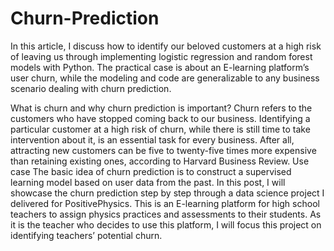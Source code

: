 # Churn-Prediction
In this article, I discuss how to identify our beloved customers at a high risk of leaving us through implementing logistic regression and random forest models with Python. The practical case is about an E-learning platform’s user churn, while the modeling and code are generalizable to any business scenario dealing with churn prediction.

What is churn and why churn prediction is important?
Churn refers to the customers who have stopped coming back to our business. Identifying a particular customer at a high risk of churn, while there is still time to take intervention about it, is an essential task for every business. After all, attracting new customers can be five to twenty-five times more expensive than retaining existing ones, according to Harvard Business Review.
Use case
The basic idea of churn prediction is to construct a supervised learning model based on user data from the past. In this post, I will showcase the churn prediction step by step through a data science project I delivered for PositivePhysics. This is an E-learning platform for high school teachers to assign physics practices and assessments to their students. As it is the teacher who decides to use this platform, I will focus this project on identifying teachers’ potential churn.
